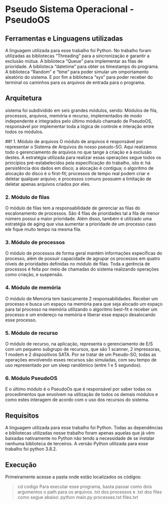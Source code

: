# Pseudo Sistema Operacional - PseudoOS
## Ferramentas e Linguagens utilizadas
A linguagem utilizada para esse trabalho foi Python. No trabalho foram utilizadas as bibliotecas “Threading” para a sincronização e garantir a exclusão mútua. A biblioteca “Queue” para implementar as filas de prioridade. A biblioteca “datetime” para obter os  timestamps do programa. A biblioteca “Random” e “time” para poder simular um omportamento aleatório do sistema. E por fim a biblioteca “sys” para poder receber do terminal os caminhos para os arquivos de entrada para o programa. 

## Arquitetura
sistema foi subdividido em seis grandes módulos, sendo: Módulos de fila, processos, arquivos, memória e recurso, implementados de modo independente e  integrados pelo último módulo chamado de PseudoOS, responsável por implementar toda a lógica de controle e interação entre todos os módulos.

##! 1. Módulo de arquivos
O módulo de arquivos é responsável por representar o Sistema de Arquivos do nosso pseudo-SO. Aqui realizamos todo o gerenciamento de arquivos no que tange à criação e à exclusão destes. A estratégia utilizada para realizar essas operações segue todos os princípios pré-estabelecidos pela especificação do trabalho, isto é: há persistência dos dados em disco; a alocação é contígua; o algoritmo de alocação do disco é o first-fit; processos de tempo real podem criar e deletar qualquer arquivo; e processos comuns possuem a limitação de deletar apenas arquivos criados por eles. 

### 2. Módulo de filas
O módulo de filas tem a responsabilidade de gerenciar as filas do escalonamento de processos. São 4 filas de prioridades tal a fila de menor número possui a maior prioridade. Além disso, também é utilizado uma estratégia de aging que visa aumentar a prioridade de um processo caso ele fique muito tempo na mesma fila.

### 3. Módulo de processos
O módulo de processos de forma geral mantém informações específicas do processo, além de possuir capacidade de agrupar os processos em quatro níveis de prioridades definidas no módulo de filas. Toda a gerência de processos é feita por meio de chamadas do sistema realizando operações como criação, e suspensão. 

### 4. Módulo de memória
O módulo de Memória tem basicamente 2 responsabilidades. Receber um processo e busca um espaço na memória para que seja alocado um espaço para tal processo na memória utilizando o algoritmo best-fit e receber um processo e um endereço na memória e liberar esse espaço desalocando esse processo.

### 5. Módulo de recurso
O módulo de recurso, na aplicação, representa o gerenciamento de E/S com um pequeno subgrupo de recursos, que são 1 scanner, 2 impressoras, 1 modem e 2 dispositivos SATA. Por se tratar de um Pseudo-SO, todas as operações envolvendo esses recursos são simuladas, com seu tempo de uso representado por um sleep randômico (entre 1 e 5 segundos).

### 6. Módulo PseudoOS
E o último módulo é o PseudoOs que é responsável por saber todas os procedimentos que envolvem na utilização de todos os demais módulos e como estes interagem de acordo com o uso dos recursos do sistema.

## Requisitos
A linguagem utilizada para esse trabalho foi Python. Todas as dependências e bibliotecas utilizadas nesse trabalho foram apenas aquelas que já vêm baixadas nativamente no Python não tendo a necessidade de se instalar nenhuma biblioteca de terceiros.
A versão Python utilizada para esse trabalho foi python 3.8.2.

## Execução
Primeiramente acesse a pasta onde estão localizados os códigos:
> cd codigo
Para executar esse programa, basta passar como dois argumentos o path para os arquivos .txt dos processos e .txt dos files como segue abaixo:
> python main.py processes.txt files.txt    

